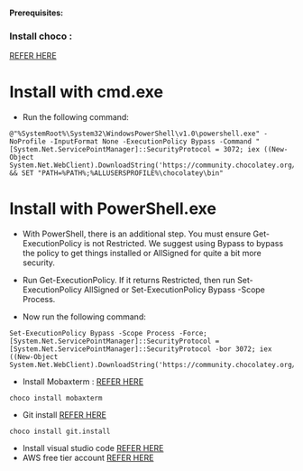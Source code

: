 #### Prerequisites:

### Install choco :
  [REFER HERE](https://chocolatey.org/docs/installation)

# Install with cmd.exe
* Run the following command:

```
@"%SystemRoot%\System32\WindowsPowerShell\v1.0\powershell.exe" -NoProfile -InputFormat None -ExecutionPolicy Bypass -Command "[System.Net.ServicePointManager]::SecurityProtocol = 3072; iex ((New-Object System.Net.WebClient).DownloadString('https://community.chocolatey.org/install.ps1'))" && SET "PATH=%PATH%;%ALLUSERSPROFILE%\chocolatey\bin"
```

# Install with PowerShell.exe
* With PowerShell, there is an additional step. You must ensure Get-ExecutionPolicy is not Restricted. We suggest using Bypass to bypass the policy to get things installed or AllSigned for quite a bit more security.

* Run Get-ExecutionPolicy. If it returns Restricted, then run Set-ExecutionPolicy AllSigned or Set-ExecutionPolicy Bypass -Scope Process.
* Now run the following command:

```
Set-ExecutionPolicy Bypass -Scope Process -Force; [System.Net.ServicePointManager]::SecurityProtocol = [System.Net.ServicePointManager]::SecurityProtocol -bor 3072; iex ((New-Object System.Net.WebClient).DownloadString('https://community.chocolatey.org/install.ps1'))
```

* Install Mobaxterm :
  [REFER HERE](https://community.chocolatey.org/packages/MobaXTerm)

```
choco install mobaxterm
```

* Git install
  [REFER HERE](https://chocolatey.org/packages/git.install)

```
choco install git.install
```


* Install visual studio code [REFER HERE](https://chocolatey.org/packages/vscode)
* AWS free tier account [REFER HERE](https://aws.amazon.com/free/?all-free-tier.sort-by=item.additionalFields.SortRank&all-free-tier.sort-order=asc)